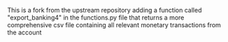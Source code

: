 This is a fork from the upstream repository adding a function called "export_banking4" in the functions.py file that returns a more comprehensive csv file containing all relevant monetary transactions from the account
